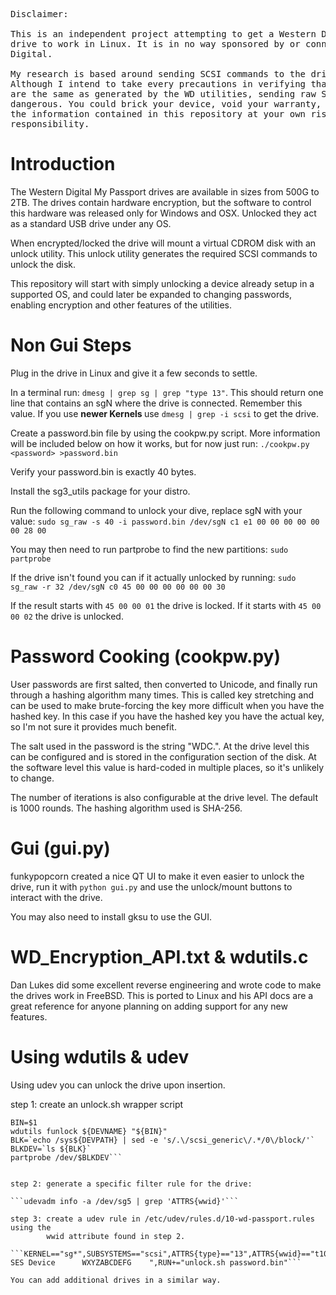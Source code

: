 <pre>
Disclaimer:

This is an independent project attempting to get a Western Digital My Passport
drive to work in Linux. It is in no way sponsored by or connected with Western
Digital.

My research is based around sending SCSI commands to the drive to unlock it.
Although I intend to take every precautions in verifying that the commands sent
are the same as generated by the WD utilities, sending raw SCSI commands can be
dangerous. You could brick your device, void your warranty, or worse. Use any of
the information contained in this repository at your own risk, I accept no
responsibility.
</pre>

Introduction
==
The Western Digital My Passport drives are available in sizes
from 500G to 2TB.  The drives contain hardware encryption, but the software to
control this hardware was released only for Windows and OSX. Unlocked they
act as a standard USB drive under any OS. 

When encrypted/locked the drive will mount a virtual CDROM disk with an unlock
utility.  This unlock utility generates the required SCSI commands to unlock the
disk.

This repository will start with simply unlocking a device already setup in a
supported OS, and could later be expanded to changing passwords, enabling
encryption and other features of the utilities.

Non Gui Steps
==

Plug in the drive in Linux and give it a few seconds to settle. 

In a terminal run: ```dmesg | grep sg | grep "type 13"```. This should return
one line that contains an sgN where the drive is connected. Remember this value.
If you use <b> newer Kernels </b> use ```dmesg | grep -i scsi``` to get the drive.

Create a password.bin file by using the cookpw.py script. More information
will be included below on how it works, but for now just run:
```./cookpw.py <password> >password.bin```

Verify your password.bin is exactly 40 bytes.

Install the sg3_utils package for your distro.

Run the following command to unlock your dive, replace sgN with your value:
```sudo sg_raw -s 40 -i password.bin /dev/sgN c1 e1 00 00 00 00 00 00 28 00```

You may then need to run partprobe to find the new partitions:
```sudo partprobe```

If the drive isn't found you can if it actually unlocked by running:
```sudo sg_raw -r 32 /dev/sgN c0 45 00 00 00 00 00 00 30```

If the result starts with ```45 00 00 01``` the drive is locked. If it starts
with ```45 00 00 02``` the drive is unlocked.

Password Cooking (cookpw.py)
==
User passwords are first salted, then converted to Unicode, and finally run
through a hashing algorithm many times. This is called key stretching and can be
used to make brute-forcing the key more difficult when you have the hashed key.
In this case if you have the hashed key you have the actual key, so I'm not sure
it provides much benefit.

The salt used in the password is the string "WDC.". At the drive level this can
be configured and is stored in the configuration section of the disk. At the
software level this value is hard-coded in multiple places, so it's unlikely to
change.

The number of iterations is also configurable at the drive level. The default is
1000 rounds. The hashing algorithm used is SHA-256.

Gui (gui.py)
==
funkypopcorn created a nice QT UI to make it even easier to unlock the drive,
run it with ```python gui.py``` and use the unlock/mount buttons to interact
with the drive.

You may also need to install gksu to use the GUI.

WD_Encryption_API.txt & wdutils.c
==
Dan Lukes did some excellent reverse engineering and wrote code to make the
drives work in FreeBSD. This is ported to Linux and his API docs are
a great reference for anyone planning on adding support for any new features.

Using wdutils & udev
==
Using udev you can unlock the drive upon insertion.

step 1: create an unlock.sh wrapper script

```#!/bin/sh
BIN=$1
wdutils funlock ${DEVNAME} "${BIN}"
BLK=`echo /sys${DEVPATH} | sed -e 's/.\/scsi_generic\/.*/0\/block/'`
BLKDEV=`ls ${BLK}`
partprobe /dev/$BLKDEV```


step 2: generate a specific filter rule for the drive:

```udevadm info -a /dev/sg5 | grep 'ATTRS{wwid}'``` 

step 3: create a udev rule in /etc/udev/rules.d/10-wd-passport.rules using the
        wwid attribute found in step 2.

```KERNEL=="sg*",SUBSYSTEMS=="scsi",ATTRS{type}=="13",ATTRS{wwid}=="t10.WD      SES Device      WXYZABCDEFG    ",RUN+="unlock.sh password.bin"```

You can add additional drives in a similar way.
